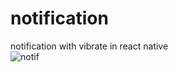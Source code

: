 # notification
notification with vibrate in react native
<br>
![notif](https://user-images.githubusercontent.com/116552870/230584450-3c7a7fd8-f552-4ac7-adbb-652a995c73b9.jpg)
